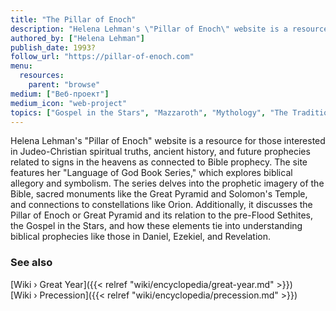 ```yaml
---
title: "The Pillar of Enoch"
description: "Helena Lehman's \"Pillar of Enoch\" website is a resource for those interested in Judeo-Christian spiritual truths, ancient history, and future prophecies related to signs in the heavens as connected to Bible prophecy. The site features her \"Language of God Book Series,\" which explores biblical allegory and symbolism. The series delves into the prophetic imagery of the Bible, sacred monuments like the Great Pyramid and Solomon's Temple, and connections to constellations like Orion. Additionally, it discusses the Pillar of Enoch or Great Pyramid and its relation to the pre-Flood Sethites, the Gospel in the Stars, and how these elements tie into understanding biblical prophecies like those in Daniel, Ezekiel, and Revelation​."
authored_by: ["Helena Lehman"]
publish_date: 1993?
follow_url: "https://pillar-of-enoch.com"
menu:
  resources:
    parent: "browse"
medium: ["Веб-проект"]
medium_icon: "web-project"
topics: ["Gospel in the Stars", "Mazzaroth", "Mythology", "The Tradition", "Precession"]
---
```


Helena Lehman's "Pillar of Enoch" website is a resource for those interested in Judeo-Christian spiritual truths, ancient history, and future prophecies related to signs in the heavens as connected to Bible prophecy. The site features her "Language of God Book Series," which explores biblical allegory and symbolism. The series delves into the prophetic imagery of the Bible, sacred monuments like the Great Pyramid and Solomon's Temple, and connections to constellations like Orion. Additionally, it discusses the Pillar of Enoch or Great Pyramid and its relation to the pre-Flood Sethites, the Gospel in the Stars, and how these elements tie into understanding biblical prophecies like those in Daniel, Ezekiel, and Revelation​.

### See also

[Wiki › Great Year]({{< relref "wiki/encyclopedia/great-year.md" >}})</br>
[Wiki › Precession]({{< relref "wiki/encyclopedia/precession.md" >}})</br>
